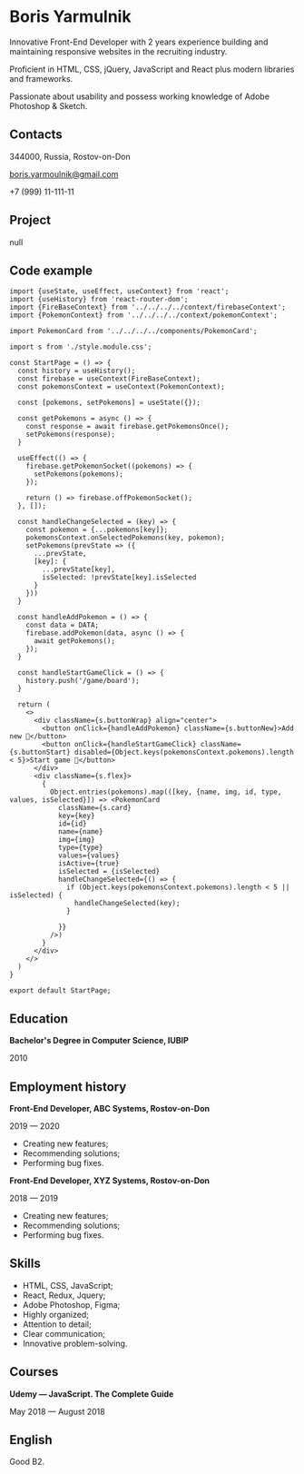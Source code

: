 # Boris Yarmulnik

Innovative Front-End Developer with 2 years experience building and maintaining responsive websites in the recruiting industry.

Proficient in HTML, CSS, jQuery, JavaScript and React plus modern libraries and frameworks.

Passionate about usability and possess working knowledge of Adobe Photoshop & Sketch.

## Contacts

344000, Russia, Rostov-on-Don

<boris.yarmoulnik@gmail.com>

+7 (999) 11-111-11

## Project

null

## Code example

```
import {useState, useEffect, useContext} from 'react';
import {useHistory} from 'react-router-dom';
import {FireBaseContext} from '../../../../context/firebaseContext';
import {PokemonContext} from '../../../../context/pokemonContext';

import PokemonCard from '../../../../components/PokemonCard';

import s from './style.module.css';

const StartPage = () => {
  const history = useHistory();
  const firebase = useContext(FireBaseContext);
  const pokemonsContext = useContext(PokemonContext);

  const [pokemons, setPokemons] = useState({});

  const getPokemons = async () => {
    const response = await firebase.getPokemonsOnce();
    setPokemons(response);
  }

  useEffect(() => {
    firebase.getPokemonSocket((pokemons) => {
      setPokemons(pokemons);
    });

    return () => firebase.offPokemonSocket();
  }, []);

  const handleChangeSelected = (key) => {
    const pokemon = {...pokemons[key]};
    pokemonsContext.onSelectedPokemons(key, pokemon);
    setPokemons(prevState => ({
      ...prevState,
      [key]: {
        ...prevState[key],
        isSelected: !prevState[key].isSelected
      }
    }))
  }

  const handleAddPokemon = () => {
    const data = DATA;
    firebase.addPokemon(data, async () => {
      await getPokemons();
    });
  }

  const handleStartGameClick = () => {
    history.push('/game/board');
  }

  return (
    <>
      <div className={s.buttonWrap} align="center">
        <button onClick={handleAddPokemon} className={s.buttonNew}>Add new 🐥</button>
        <button onClick={handleStartGameClick} className={s.buttonStart} disabled={Object.keys(pokemonsContext.pokemons).length < 5}>Start game 🚀</button>
      </div>
      <div className={s.flex}>
        {
          Object.entries(pokemons).map(([key, {name, img, id, type, values, isSelected}]) => <PokemonCard
            className={s.card}
            key={key}
            id={id}
            name={name}
            img={img}
            type={type}
            values={values}
            isActive={true}
            isSelected = {isSelected}
            handleChangeSelected={() => {
              if (Object.keys(pokemonsContext.pokemons).length < 5 || isSelected) {
                handleChangeSelected(key);
              }

            }}
          />)
        }
      </div>
    </>
  )
}

export default StartPage;
```

## Education

**Bachelor's Degree in Computer Science, IUBIP**

2010

## Employment history

**Front-End Developer, ABC Systems, Rostov-on-Don**

2019 — 2020

- Creating new features;
- Recommending solutions;
- Performing bug fixes.

**Front-End Developer, XYZ Systems, Rostov-on-Don**

2018 — 2019

- Creating new features;
- Recommending solutions;
- Performing bug fixes.

## Skills

- HTML, CSS, JavaScript;
- React, Redux, Jquery;
- Adobe Photoshop, Figma;
- Highly organized;
- Attention to detail;
- Clear communication;
- Innovative problem-solving.

## Courses

**Udemy — JavaScript. The Complete Guide**

May 2018 — August 2018

## English

Good B2.

